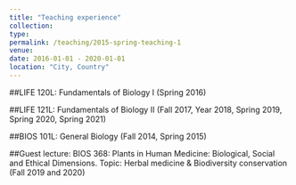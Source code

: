 ```yaml
---
title: "Teaching experience"
collection: 
type:
permalink: /teaching/2015-spring-teaching-1
venue: 
date: 2016-01-01 - 2020-01-01
location: "City, Country"
---
```


##LIFE 120L: Fundamentals of Biology I (Spring 2016)

##LIFE 121L: Fundamentals of Biology II (Fall 2017, Year 2018, Spring 2019, Spring 2020, Spring 2021)

##BIOS 101L: General Biology (Fall 2014, Spring 2015)

##Guest lecture: BIOS 368: Plants in Human Medicine: Biological, Social and Ethical Dimensions. Topic: Herbal medicine & Biodiversity conservation (Fall 2019 and 2020)



